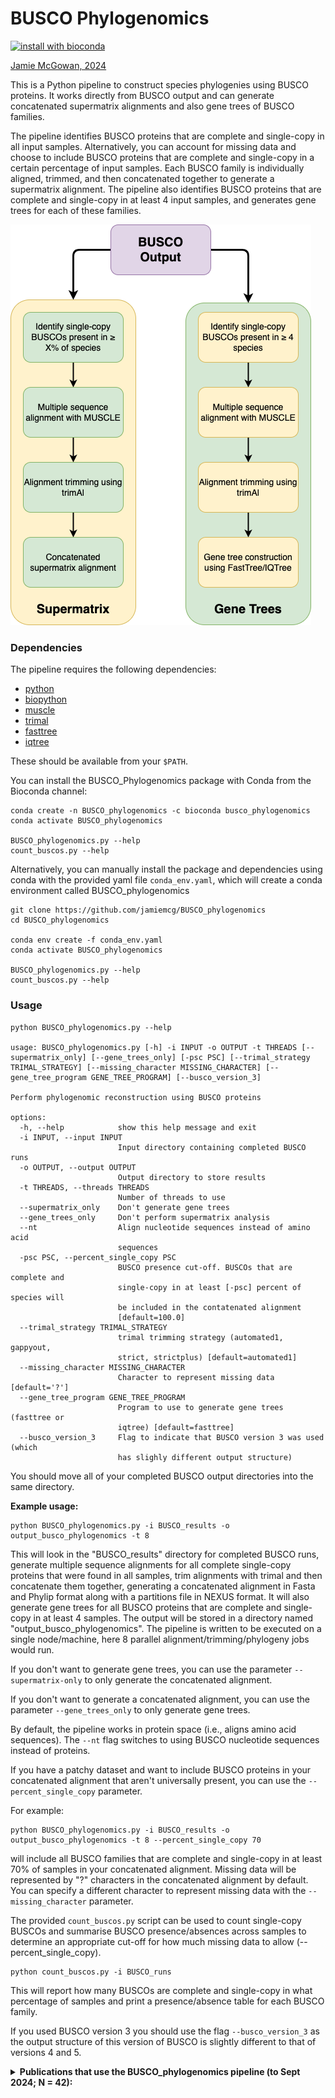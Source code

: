 # BUSCO Phylogenomics

[![install with bioconda](https://img.shields.io/badge/install%20with-bioconda-brightgreen.svg?style=flat)](http://bioconda.github.io/recipes/busco_phylogenomics/README.html)


[Jamie McGowan, 2024](https://jamiemcgowan.ie)


This is a Python pipeline to construct species phylogenies using BUSCO proteins. It works directly from BUSCO output and can generate concatenated supermatrix alignments and also gene trees of BUSCO families.


The pipeline identifies BUSCO proteins that are complete and single-copy in all input samples. Alternatively, you can account for missing data and choose to include BUSCO proteins that are complete and single-copy in a certain percentage of input samples. Each BUSCO family is individually aligned, trimmed, and then concatenated together to generate a supermatrix alignment. The pipeline also identifies BUSCO proteins that are complete and single-copy in at least 4 input samples, and generates gene trees for each of these families.

![BUSCO Phylogenomics pipeline](./pipeline.png)

### Dependencies

The pipeline requires the following dependencies:

- [python](https://www.python.org/)
- [biopython](https://biopython.org/)
- [muscle](https://www.drive5.com/muscle/)
- [trimal](https://github.com/inab/trimal)
- [fasttree](http://www.microbesonline.org/fasttree/)
- [iqtree](http://www.iqtree.org/)

These should be available from your `$PATH`.

You can install the BUSCO_Phylogenomics package with Conda from the Bioconda channel:

```
conda create -n BUSCO_phylogenomics -c bioconda busco_phylogenomics
conda activate BUSCO_phylogenomics

BUSCO_phylogenomics.py --help
count_buscos.py --help
```


Alternatively, you can manually install the package and dependencies using conda with the provided yaml file `conda_env.yaml`, which will create a conda environment called BUSCO_phylogenomics

```
git clone https://github.com/jamiemcg/BUSCO_phylogenomics
cd BUSCO_phylogenomics

conda env create -f conda_env.yaml
conda activate BUSCO_phylogenomics

BUSCO_phylogenomics.py --help
count_buscos.py --help
```

### Usage

```
python BUSCO_phylogenomics.py --help

usage: BUSCO_phylogenomics.py [-h] -i INPUT -o OUTPUT -t THREADS [--supermatrix_only] [--gene_trees_only] [-psc PSC] [--trimal_strategy TRIMAL_STRATEGY] [--missing_character MISSING_CHARACTER] [--gene_tree_program GENE_TREE_PROGRAM] [--busco_version_3]

Perform phylogenomic reconstruction using BUSCO proteins

options:
  -h, --help            show this help message and exit
  -i INPUT, --input INPUT
                        Input directory containing completed BUSCO runs
  -o OUTPUT, --output OUTPUT
                        Output directory to store results
  -t THREADS, --threads THREADS
                        Number of threads to use
  --supermatrix_only    Don't generate gene trees
  --gene_trees_only     Don't perform supermatrix analysis
  --nt                  Align nucleotide sequences instead of amino acid
                        sequences
  -psc PSC, --percent_single_copy PSC
                        BUSCO presence cut-off. BUSCOs that are complete and
                        single-copy in at least [-psc] percent of species will
                        be included in the contatenated alignment
                        [default=100.0]
  --trimal_strategy TRIMAL_STRATEGY
                        trimal trimming strategy (automated1, gappyout,
                        strict, strictplus) [default=automated1]
  --missing_character MISSING_CHARACTER
                        Character to represent missing data [default='?']
  --gene_tree_program GENE_TREE_PROGRAM
                        Program to use to generate gene trees (fasttree or
                        iqtree) [default=fasttree]
  --busco_version_3     Flag to indicate that BUSCO version 3 was used (which
                        has slighly different output structure)
```

You should move all of your completed BUSCO output directories into the same directory.


**Example usage:**

```
python BUSCO_phylogenomics.py -i BUSCO_results -o output_busco_phylogenomics -t 8
```

This will look in the "BUSCO\_results" directory for completed BUSCO runs, generate multiple sequence alignments for all complete single-copy proteins that were found in all samples, trim alignments with trimal and then concatenate them together, generating a concatenated alignment in Fasta and Phylip format along with a partitions file in NEXUS format. It will also generate gene trees for all BUSCO proteins that are complete and single-copy in at least 4 samples. The output will be stored in a directory named "output\_busco\_phylogenomics". The pipeline is written to be executed on a single node/machine, here 8 parallel alignment/trimming/phylogeny jobs would run.


If you don't want to generate gene trees, you can use the parameter `--supermatrix-only` to only generate the concatenated alignment.

If you don't want to generate a concatenated alignment, you can use the parameter `--gene_trees_only` to only generate gene trees.

By default, the pipeline works in protein space (i.e., aligns amino acid sequences). The `--nt` flag switches to using BUSCO nucleotide sequences instead of proteins.

If you have a patchy dataset and want to include BUSCO proteins in your concatenated alignment that aren't universally present, you can use the `--percent_single_copy` parameter.

For example:

```
python BUSCO_phylogenomics.py -i BUSCO_results -o output_busco_phylogenomics -t 8 --percent_single_copy 70
```

will include all BUSCO families that are complete and single-copy in at least 70% of samples in your concatenated alignment. Missing data will be represented by "?" characters in the concatenated alignment by default. You can specify a different character to represent missing data with the `--missing_character` parameter.

The provided `count_buscos.py` script can be used to count single-copy BUSCOs and summarise BUSCO presence/absences across
samples to determine an appropriate cut-off for how much missing data to allow (--percent\_single\_copy).


```
python count_buscos.py -i BUSCO_runs
```

This will report how many BUSCOs are complete and single-copy in what percentage of samples and print a presence/absence table for each BUSCO family.

If you used BUSCO version 3 you should use the flag `--busco_version_3` as the output structure of this version of BUSCO is slightly different to that of versions 4 and 5.

<details>
<summary><strong>Publications that use the BUSCO_phylogenomics pipeline (to Sept 2024; N = 42):</strong></summary>

<ul>
<li>2024. Whole genome phylogenomics helps to resolve the phylogenetic position of the Zygothrica genus group (Diptera, Drosophilidae) and the causes of previous incongruences. Molecular Phylogenetics and Evolution. Bessa, Maiara Hartwig; Gottschalk, Marco Silva; Robe, Lizandra Jaqueline;</li>
<li>2024. The nuclear and mitochondrial genome assemblies of Tetragonisca angustula (Apidae: Meliponini), a tiny yet remarkable pollinator in the Neotropics. BMC genomics. Ferrari, Rafael Rodrigues; Ricardo, Paulo Cseri; Dias, Felipe Cordeiro; de Souza Araujo, Natalia; Soares, Dalliane Oliveira; Zhou, Qing-Song; Zhu, Chao-Dong; Coutinho, Luiz Lehmann; Arias, Maria Cristina; Batista, Thiago Mafra;</li>
<li>2024. Hybrid assembly and comparative genomics unveil insights into the evolution and biology of the red-legged partridge. Scientific Reports. Eleiwa, Abderrahmane; Nadal, Jesus; Vilaprinyo, Ester; Marin-Sanguino, Alberto; Sorribas, Albert; Basallo, Oriol; Lucido, Abel; Richart, Cristobal; Pena, Ramona N; Ros-Freixedes, Roger;</li>
<li>2024. Phylogenomics corroborates morphology: New discussions on the systematics of Trichostomatia (Ciliophora, Litostomatea). European Journal of Protistology. Cedrola, Franciane; Gürelli, Gözde; Senra, Marcus Vinicius Xavier; Morales, Millke Jasmine Arminini; Dias, Roberto Júnio Pedroso; Solferini, Vera Nisaka;</li>
<li>2024. Multiple Independent Genetic Code Reassignments of the UAG Stop Codon in Phyllopharyngean Ciliates. bioRxiv. McGowan, Jamie; Richards, Thomas A; Hall, Neil; Swarbreck, David;</li>
<li>2024. Dissecting the Pandora’s box: preliminary phylogenomic insights into the internal and external relationships of stink bugs (Hemiptera: Pentatomidae). Insect Systematics and Diversity. Genevcius, Bruno C;</li>
<li>2024. Genome report: Genome sequence of tuliptree scale, Toumeyella liriodendri (Gmelin), an ornamental pest insect. G3: Genes, Genomes, Genetics. Mongue, Andrew J; Markee, Amanda; Grebler, Ethan; Liesenfelt, Tracy; Powell, Erin C;</li>
<li>2024. An almost chromosome-level assembly and annotation of the Alectoris rufa genome. bioRxiv. Eleiwa, Abderrahmane; Nadal, Jesus; Vilaprinyo, Ester; Marin-Sanguino, Alberto; Sorribas, Albert; Basallo, Oriol; Lucido, Abel; Richart, Cristobal; Pena, Romi N; Ros-Freixedes, Roger;</li>
<li>2024. Unveiling the Arsenal of Apple Bitter Rot Fungi: Comparative Genomics Identifies Candidate Effectors, CAZymes, and Biosynthetic Gene Clusters in Colletotrichum Species. Journal of Fungi. Khodadadi, Fatemeh; Luciano-Rosario, Dianiris; Gottschalk, Christopher; Jurick, Wayne M; Aćimović, Srđan G;</li>
<li>2024. The Near-Gapless Penicillium fuscoglaucum Genome Enables the Discovery of Lifestyle Features as an Emerging Post-Harvest Phytopathogen. Journal of Fungi. Luciano-Rosario, Dianiris; Jurick, Wayne M; Gottschalk, Christopher;</li>
<li>2024. Advancing apple genetics research: Malus coronaria and Malus ioensis genomes and a gene family-based pangenome of native North American apples. DNA Research. Švara, Anže; Sun, Honghe; Fei, Zhangjun; Khan, Awais;</li>
<li>2024. Genome report: Genome sequence of the tuliptree scale insect, Toumeyella liriodendri (Gmelin). bioRxiv. Mongue, Andrew J; Markee, Amanda; Grebler, Ethan; Liesenfelt, Tracy; Powell, Erin C;</li>
<li>2024. Spathaspora marinasilvae sp. nov., a xylose‐fermenting yeast isolated from galleries of passalid beetles and rotting wood in the Amazonian rainforest biome. Yeast. Barros, Katharina O; Batista, Thiago M; Soares, Rafaela CC; Lopes, Mariana R; Alvarenga, Flávia BM; Souza, Gisele FL; Abegg, Maxwel A; Santos, Ana Raquel O; Góes‐Neto, Aristóteles; Hilário, Heron O;</li>
<li>2024. Unveiling genomic features linked to traits of plant growth-promoting bacterial communities from sugarcane. Science of The Total Environment. Funnicelli, Michelli Inácio Gonçalves; de Carvalho, Lucas Amoroso Lopes; Teheran-Sierra, Luis Guillermo; Dibelli, Sabrina Custodio; de Macedo Lemos, Eliana Gertrudes; Pinheiro, Daniel Guariz;</li>
<li>2024. Spencermartinsiella nicolii sp. nov., a potential opportunistic pathogenic yeast species isolated from rotting wood in Brazil. International Journal of Systematic and Evolutionary Microbiology. Barros, Katharina O; Valério, Aline D; Batista, Thiago M; Santos, Ana Raquel O; Souza, Gisele FL; Alvarenga, Flávia BM; Lopes, Mariana R; Morais, Camila G; Alves, Cristina; Goes-Neto, Aristóteles;</li>
<li>2024. Chromosome-level genome assembly of the yeast Lodderomyces beijingensis reveals the genetic nature of metabolic adaptations and identifies subtelomeres as hotspots for amplification of mating type loci. DNA Research. Brejová, Broňa; Hodorová, Viktória; Mutalová, Sofia; Cillingová, Andrea; Tomáška, Ľubomír; Vinař, Tomáš; Nosek, Jozef;</li>
<li>2024. Phylogeny, morphology, virulence, ecology, and host range of Ordospora pajunii (Ordosporidae), a microsporidian symbiont of Daphnia spp.. Mbio. Dziuba, Marcin K; McIntire, Kristina M; Seto, Kensuke; Davenport, Elizabeth S; Rogalski, Mary A; Gowler, Camden D; Baird, Emma; Vaandrager, Megan; Huerta, Cristian; Jaye, Riley;</li>
<li>2024. Análise filogenômica. Batista, Thiago Mafra;</li>
<li>2024. Phylogenomic Insights into the Taxonomy, Ecology, and Mating Systems of the Lorchel Family Discinaceae (Pezizales, Ascomycota). Dirks, Alden; Methven, Andrew S; Miller, Andrew Nicholas; Orozco-Quime, Michelle; Maurice, Sundy; Bonito, Gregory; Van Wyk, Judson; Ahrendt, Steven; Kuo, Alan; Andreopoulos, William;</li>
<li>2023. Exploring evolutionary relationships within Neodermata using putative orthologous groups of proteins, with emphasis on peptidases. Tropical medicine and infectious disease. Caña-Bozada, Víctor; Robinson, Mark W; Hernández-Mena, David I; Morales-Serna, Francisco N;</li>
<li>2023. High nucleotide similarity of three Copia lineage LTR retrotransposons among plant genomes. Genome. Orozco-Arias, Simon; Dupeyron, Mathilde; Gutiérrez-Duque, David; Tabares-Soto, Reinel; Guyot, Romain;</li>
<li>2023. De Novo Whole Genome Assemblies for Two Southern African Dwarf Chameleons (Bradypodion, Chamaeleonidae). Genome biology and evolution. Taft, Jody M; Tolley, Krystal A; Alexander, Graham J; Geneva, Anthony J;</li>
<li>2023. Decoding the chromosome-scale genome of the nutrient-rich Agaricus subrufescens: A Resource for fungal biology and biotechnology. Authorea Preprints. Godinho, Carlos; Roesch, Luiz; Andreote, Fernndo; Silva, Saura; Junqueira, Tatiana; Zied, Diego; Siqueira, Felix; Dias, Eustáquio; Varani, Alessandro; Pylro, Victor;</li>
<li>2023. Description of Pseudocalidococcus azoricus gen. sp. nov.(Thermosynechococcaceae, Cyanobacteria), a Rare but Widely Distributed Coccoid Cyanobacteria. Diversity. Luz, Rúben; Cordeiro, Rita; Kaštovský, Jan; Fonseca, Amélia; Urbatzka, Ralph; Vasconcelos, Vitor; Gonçalves, Vítor;</li>
<li>2023. Genome of the North American wild apple species Malus angustifolia. bioRxiv. Mansfeld, Ben N; Ou, Shujun; Burchard, Erik; Yocca, Alan; Harkess, Alex; Gutierrez, Benjamin; van Nocker, Steve; Tang, Lisa; Gottschalk, Christopher;</li>
<li>2023. Genomic analysis of Ancylistes closterii, an enigmatic alga parasitic fungus in the arthropod-associated Entomophthoromycotina. bioRxiv. Seto, Kensuke; James, Timothy Y;</li>
<li>2023. Mesnilia travisiae gen. nov., sp. nov.(Microsporidia: Metchnikovellida), a parasite of archigregarines Selenidium sp. from the polychaete Travisia forbesii: morphology, molecular phylogeny and phylogenomics. Protistology. Frolova, Ekaterina V; Raiko, Mikhail P; Bondarenko, Natalya I; Paskerova, Gita G; Simdyanov, Timur G; Smirnov, Alexey V; Nassonova, Elena S;</li>
<li>2023. Decoding the chromosome-scale genome of the nutrient-rich Agaricus subrufescens: a resource for fungal biology and biotechnology. Research in Microbiology. de Abreu, Carlos Godinho; Roesch, Luiz Fernando Wurdig; Andreote, Fernando Dini; Silva, Saura Rodrigues; de Moraes, Tatiana Silveira Junqueira; Zied, Diego Cunha; de Siqueira, Félix Gonçalves; Dias, Eustáquio Souza; Varani, Alessandro M; Pylro, Victor Satler;</li>
<li>2023. A genome catalog of the early-life human skin microbiome. Genome Biology. Shen, Zeyang; Robert, Lukian; Stolpman, Milan; Che, You; Allen, Katrina J; Saffery, Richard; Walsh, Audrey; Young, Angela; Eckert, Jana; Deming, Clay;</li>
<li>2023. Saccharomycopsis praedatoria sp. nov., a predacious yeast isolated from soil and rotten wood in an Amazonian rainforest biome. International Journal of Systematic and Evolutionary Microbiology. Santos, Ana Raquel O; Barros, Katharina O; Batista, Thiago M; Souza, Gisele FL; Alvarenga, Flávia BM; Abegg, Maxwel A; Sato, Trey K; Hittinger, Chris Todd; Lachance, Marc-André; Rosa, Carlos A;</li>
<li>2023. Genetic basis for probiotic yeast phenotypes revealed by nanopore sequencing. G3: Genes, Genomes, Genetics. Collins, Joseph H; Kunyeit, Lohith; Weintraub, Sarah; Sharma, Nilesh; White, Charlotte; Haq, Nabeeha; Anu-Appaiah, KA; Rao, Reeta P; Young, Eric M;</li>
<li>2023. Characteristic genomic traits of bacterial genera associated with sugarcane. Funnicelli, Michelli Inácio Gonçalves;</li>
<li>2023. The skin microbiome in health and atopic dermatitis. Saheb Kashaf, Sara;</li>
<li>2023. Identification of a non-canonical ciliate nuclear genetic code where UAA and UAG code for different amino acids. PLoS Genetics. McGowan, Jamie; Kilias, Estelle S; Alacid, Elisabet; Lipscombe, James; Jenkins, Benjamin H; Gharbi, Karim; Kaithakottil, Gemy G; Macaulay, Iain C; McTaggart, Seanna; Warring, Sally D;</li>
<li>2022. De novo genome assembly of Auanema melissensis, a trioecious free-living nematode. Journal of Nematology. Tandonnet, Sophie; Haq, Maairah; Turner, Anisa; Grana, Theresa; Paganopoulou, Panagiota; Adams, Sally; Dhawan, Sandhya; Kanzaki, Natsumi; Nuez, Isabelle; Félix, Marie-Anne;</li>
<li>2022. Pan-genomic and comparative analysis of Pediococcus pentosaceus focused on the in silico assessment of pediocin-like bacteriocins. Computational and Structural Biotechnology Journal. Blanco, Iago Rodrigues; Pizauro, Lucas José Luduverio; dos Anjos Almeida, João Victor; Mendonça, Carlos Miguel Nóbrega; de Mello Varani, Alessandro; de Souza Oliveira, Ricardo Pinheiro;</li>
<li>2022. Hybrid assembly improves genome quality and completeness of Trametes villosa CCMB561 and reveals a huge potential for lignocellulose breakdown. Journal of Fungi. Tomé, Luiz Marcelo Ribeiro; da Silva, Felipe Ferreira; Fonseca, Paula Luize Camargos; Mendes-Pereira, Thairine; Azevedo, Vasco Ariston de Carvalho; Brenig, Bertram; Badotti, Fernanda; Góes-Neto, Aristóteles;</li>
<li>2022. The first de novo genome assembly and sex marker identification of Pluang Chomphu fish (Tor tambra) from Southern Thailand. Computational and Structural Biotechnology Journal. Surachat, Komwit; Deachamag, Panchalika; Wonglapsuwan, Monwadee;</li>
<li>2022. Integrating cultivation and metagenomics for a multi-kingdom view of skin microbiome diversity and functions. Nature microbiology. Saheb Kashaf, Sara; Proctor, Diana M; Deming, Clay; Saary, Paul; Hölzer, Martin; Taylor, Monica E; Kong, Heidi H; Segre, Julia A; Almeida, Alexandre;</li>
<li>2020. Draft genome of Bugula neritina, a colonial animal packing powerful symbionts and potential medicines. Scientific data. Rayko, Mikhail; Komissarov, Aleksey; Kwan, Jason C; Lim-Fong, Grace; Rhodes, Adelaide C; Kliver, Sergey; Kuchur, Polina; O’Brien, Stephen J; Lopez, Jose V;</li>
<li>2020. Comparative genomic and proteomic analyses of three widespread Phytophthora species: Phytophthora chlamydospora, Phytophthora gonapodyides and Phytophthora pseudosyringae. Microorganisms. McGowan, Jamie; O’Hanlon, Richard; Owens, Rebecca A; Fitzpatrick, David A;</li>
<li>2020. Recent advances in oomycete genomics. Advances in genetics. McGowan, Jamie; Fitzpatrick, David A;</li>
</ul>
</details>